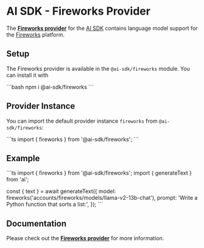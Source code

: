 # AI SDK - Fireworks Provider

The **[Fireworks provider](https://sdk.vercel.ai/providers/ai-sdk-providers/fireworks)** for the [AI SDK](https://sdk.vercel.ai/docs) contains language model support for the [Fireworks](https://fireworks.ai) platform.

## Setup

The Fireworks provider is available in the `@ai-sdk/fireworks` module. You can install it with

\```bash
npm i @ai-sdk/fireworks
\```

## Provider Instance

You can import the default provider instance `fireworks` from `@ai-sdk/fireworks`:

\```ts
import { fireworks } from '@ai-sdk/fireworks';
\```

## Example

\```ts
import { fireworks } from '@ai-sdk/fireworks';
import { generateText } from 'ai';

const { text } = await generateText({
model: fireworks('accounts/fireworks/models/llama-v2-13b-chat'),
prompt: 'Write a Python function that sorts a list:',
});
\```

## Documentation

Please check out the **[Fireworks provider](https://sdk.vercel.ai/providers/ai-sdk-providers/fireworks)** for more information.

